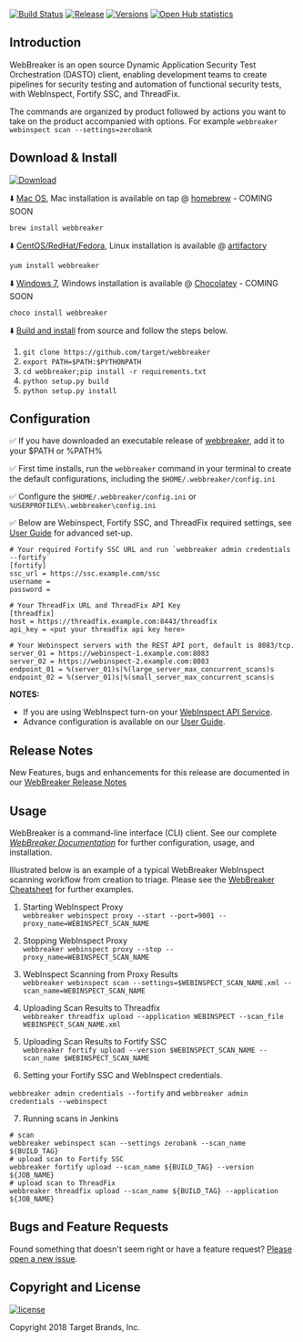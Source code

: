 [![Build Status](https://travis-ci.org/target/webbreaker.svg?branch=master)](https://travis-ci.org/target/webbreaker/builds)
[![Release](http://img.shields.io/github/release/target/webbreaker.svg)](https://github.com/target/webbreaker/releases/latest)
[![Versions](https://img.shields.io/pypi/pyversions/webinspectapi.svg)](https://img.shields.io/pypi/pyversions/webinspectapi.svg)
[![Open Hub statistics](https://www.openhub.net/p/webbreaker/widgets/project_thin_badge.gif)](https://www.openhub.net/p/webbreaker)

## Introduction

WebBreaker is an open source Dynamic Application Security Test Orchestration (DASTO) client, enabling development teams to create pipelines for security testing and automation of functional security tests, with WebInspect, Fortify SSC, and ThreadFix.

The commands are organized by product followed by actions you want to take on the product accompanied with options.  For example `webbreaker webinspect scan --settings=zerobank`

## Download & Install
 [ ![Download](https://api.bintray.com/packages/webbreaker/webbreaker-cli/webbreaker/images/download.svg) ](https://bintray.com/webbreaker/webbreaker-cli/webbreaker/_latestVersion)

:arrow_down: [Mac OS](https://github.com/target/webbreaker/releases), Mac installation is available on tap @ [homebrew](https://brew.sh) - COMING SOON

`brew install webbreaker`

:arrow_down: [CentOS/RedHat/Fedora](https://github.com/target/webbreaker/releases), Linux installation is available @ [artifactory](https://bintray.com/webbreaker/webbreaker-cli/webbreaker/)

`yum install webbreaker`

:arrow_down: [Windows 7](https://github.com/target/webbreaker/releases), Windows installation is available @ [Chocolatey](https://chocolatey.org) - COMING SOON

`choco install webbreaker`

:arrow_down: [Build and install](https://github.com/target/webbreaker.git) from source and follow the steps below.

1. ```git clone https://github.com/target/webbreaker```
1. ```export PATH=$PATH:$PYTHONPATH```
1. ```cd webbreaker;pip install -r requirements.txt```
1. ```python setup.py build```
1. ```python setup.py install```


## Configuration
:white_check_mark: If you have downloaded an executable release of [webbreaker](https://github.com/target/webbreaker/releases), add it to your $PATH or %PATH%

:white_check_mark: First time installs, run the `webbreaker` command in your terminal to create the default configurations, including the `$HOME/.webbreaker/config.ini`

:white_check_mark: Configure the `$HOME/.webbreaker/config.ini` or `%USERPROFILE%\.webbreaker\config.ini`

:white_check_mark: Below are Webinspect, Fortify SSC, and ThreadFix required settings, see [User Guide](https://target.github.io/webbreaker/#configuration) for advanced set-up.

```
# Your required Fortify SSC URL and run `webbreaker admin credentials --fortify` 
[fortify]
ssc_url = https://ssc.example.com/ssc
username = 
password = 

# Your ThreadFix URL and ThreadFix API Key
[threadfix]
host = https://threadfix.example.com:8443/threadfix
api_key = <put your threadfix api key here>

# Your Webinspect servers with the REST API port, default is 8083/tcp.
server_01 = https://webinspect-1.example.com:8083
server_02 = https://webinspect-2.example.com:8083
endpoint_01 = %(server_01)s|%(large_server_max_concurrent_scans)s
endpoint_02 = %(server_01)s|%(small_server_max_concurrent_scans)s
```
**NOTES:**
* If you are using WebInspect turn-on your [WebInspect API Service](https://software.microfocus.com/en-us/software/webinspect).  
* Advance configuration is available on our [User Guide](https://target.github.io/webbreaker/#configuration).

## Release Notes

New Features, bugs and enhancements for this release are documented in our [WebBreaker Release Notes](docs/release.md)

## Usage

WebBreaker is a command-line interface (CLI) client.  See our complete [_WebBreaker Documentation_](https://target.github.io/webbreaker/) for further configuration, usage, and installation.

Illustrated below is an example of a typical WebBreaker WebInspect scanning workflow from creation to triage.  Please see the [WebBreaker Cheatsheet](docs/cheatsheet.md) for further examples.

1. Starting WebInspect Proxy  
`webbreaker webinspect proxy --start --port=9001 --proxy_name=WEBINSPECT_SCAN_NAME`

1. Stopping WebInspect Proxy  
`webbreaker webinspect proxy --stop --proxy_name=WEBINSPECT_SCAN_NAME`

1. WebInspect Scanning from Proxy Results  
`webbreaker webinspect scan --settings=$WEBINSPECT_SCAN_NAME.xml --scan_name=WEBINSPECT_SCAN_NAME`

1. Uploading Scan Results to Threadfix  
`webbreaker threadfix upload --application WEBINSPECT --scan_file WEBINSPECT_SCAN_NAME.xml`

1. Uploading Scan Results to Fortify SSC  
`webbreaker fortify upload --version $WEBINSPECT_SCAN_NAME --scan_name $WEBINSPECT_SCAN_NAME`

1. Setting your Fortify SSC and WebInspect credentials.

`webbreaker admin credentials --fortify` and `webbreaker admin credentials --webinspect`

7. Running scans in Jenkins

```
# scan
webbreaker webinspect scan --settings zerobank --scan_name ${BUILD_TAG}
# upload scan to Fortify SSC
webbreaker fortify upload --scan_name ${BUILD_TAG} --version ${JOB_NAME}
# upload scan to ThreadFix
webbreaker threadfix upload --scan_name ${BUILD_TAG} --application ${JOB_NAME}
```

## Bugs and Feature Requests

Found something that doesn't seem right or have a feature request? [Please open a new issue](https://github.com/target/webbreaker/issues/new/).

## Copyright and License

[![license](https://img.shields.io/github/license/target/webbreaker.svg?style=flat-square)](https://github.com/target/webbreaker/blob/master/LICENSE.txt)

Copyright 2018 Target Brands, Inc.

